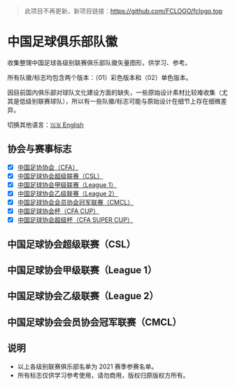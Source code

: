 > 此项目不再更新，新项目链接：https://github.com/FCLOGO/fclogo.top

# 中国足球俱乐部队徽

收集整理中国足球各级别联赛俱乐部队徽矢量图形，供学习、参考。

所有队徽/标志均包含两个版本：（01）彩色版本和（02）单色版本。

因目前国内俱乐部对球队文化建设方面的缺失，一些原始设计素材比较难收集（尤其是低级别联赛球队），所以有一些队徽/标志可能与原始设计在细节上存在细微差异。

切换其他语言：[🇬🇧 English](/README.en.md)

## 协会与赛事标志

- [x] [中国足协协会（CFA）](/CFA%20&%20LEAGUES%20&%20CUPS/Chinese%20Football%20Association)
- [x] [中国足球协会超级联赛（CSL）](/CFA%20&%20LEAGUES%20&%20CUPS/CFA%20Super%20League)
- [x] [中国足球协会甲级联赛（League 1）](/CFA%20&%20LEAGUES%20&%20CUPS/CFA%20League%201)
- [x] [中国足球协会乙级联赛（League 2）](/CFA%20&%20LEAGUES%20&%20CUPS/CFA%20League%202)
- [x] [中国足球协会会员协会冠军联赛（CMCL）](/CFA%20&%20LEAGUES%20&%20CUPS/CMCL)
- [x] [中国足球协会杯（CFA CUP）](/CFA%20&%20LEAGUES%20&%20CUPS/CFA%20CUP)
- [x] [中国足球协会超级杯（CFA SUPER CUP）](/CFA%20&%20LEAGUES%20&%20CUPS/CFA%20SUPER%20CUP)

## 中国足球协会超级联赛（CSL）

<!-- - [ ] 江苏足球俱乐部
- [ ] 广州足球俱乐部
- [ ] 北京中赫国安足球俱乐部
- [ ] 上海海港足球俱乐部
- [ ] 山东泰山足球俱乐部
- [ ] 重庆当代力帆足球俱乐部
- [ ] 上海申花足球俱乐部
- [ ] 河北华夏足球俱乐部
- [ ] 河南建业足球俱乐部
- [ ] 天津津门虎足球俱乐部
- [ ] 广州城足球俱乐部
- [ ] 大连人职业足球俱乐部
- [ ] 深圳市足球俱乐部
- [ ] 青岛黄海足球俱乐部
- [ ] 武汉卓尔足球俱乐部
- [ ] 长春亚泰足球俱乐部 -->

## 中国足球协会甲级联赛（League 1）

<!-- - [ ] 沧州雄狮足球俱乐部 -->

## 中国足球协会乙级联赛（League 2）

## 中国足球协会会员协会冠军联赛（CMCL）

## 说明

- 以上各级别联赛俱乐部名单为 2021 赛季参赛名单。
- 所有标志仅供学习参考使用，请勿商用，版权归原版权方所有。
